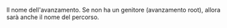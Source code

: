 Il nome dell'avanzamento. Se non ha un genitore (avanzamento root), allora sarà anche il nome del percorso.